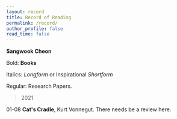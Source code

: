 ```yaml
---
layout: record
title: Record of Reading
permalink: /record/
author_profile: false
read_time: false
---
```


**Sangwook Cheon**

Bold: **Books**

Italics: *Longform* or Inspirational *Shortform*

Regular: Research Papers.

> 2021

01-08 **Cat's Cradle**, Kurt Vonnegut. There needs be a review here.
